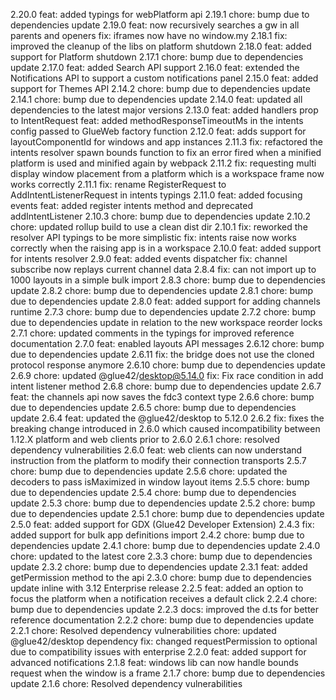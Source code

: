 2.20.0
feat: added typings for webPlatform api
2.19.1
chore: bump due to dependencies update
2.19.0
feat: now recursively searches a gw in all parents and openers
fix: iframes now have no window.my
2.18.1
fix: improved the cleanup of the libs on platform shutdown
2.18.0
feat: added support for Platform shutdown
2.17.1
chore: bump due to dependencies update
2.17.0
feat: added Search API support
2.16.0
feat: extended the Notifications API to support a custom notifications panel
2.15.0
feat: added support for Themes API
2.14.2
chore: bump due to dependencies update
2.14.1
chore: bump due to dependencies update
2.14.0
feat: updated all dependencies to the latest major versions
2.13.0
feat: added handlers prop to IntentRequest
feat: added methodResponseTimeoutMs in the intents config passed to GlueWeb factory function
2.12.0
feat: adds support for layoutComponentId for windows and app instances
2.11.3
fix: refactored the intents resolver spawn bounds function to fix an error fired when a minified platform is used and minified again by webpack 
2.11.2
fix: requesting multi display window placement from a platform which is a workspace frame now works correctly
2.11.1
fix: rename RegisterRequest to AddIntentListenerRequest in intents typings 
2.11.0
feat: added focusing events
feat: added register intents method and deprecated addIntentListener
2.10.3
chore: bump due to dependencies update
2.10.2
chore: updated rollup build to use a clean dist dir
2.10.1
fix: reworked the resolver API typings to be more simplistic
fix: intents raise now works correctly when the raising app is in a workspace
2.10.0
feat: added support for intents resolver
2.9.0
feat: added events dispatcher
fix: channel subscribe now replays current channel data
2.8.4
fix: can not import up to 1000 layouts in a simple bulk import
2.8.3
chore: bump due to dependencies update
2.8.2
chore: bump due to dependencies update
2.8.1
chore: bump due to dependencies update
2.8.0
feat: added support for adding channels runtime
2.7.3
chore: bump due to dependencies update
2.7.2
chore: bump due to dependencies update in relation to the new workspace reorder locks
2.7.1
chore: updated comments in the typings for improved reference documentation
2.7.0
feat: enabled layouts API messages
2.6.12
chore: bump due to dependencies update
2.6.11
fix: the bridge does not use the cloned protocol response anymore
2.6.10
chore: bump due to dependencies update
2.6.9
chore: updated @glue42/desktop@5.14.0
fix: Fix race condition in add intent listener method
2.6.8
chore: bump due to dependencies update
2.6.7
feat: the channels api now saves the fdc3 context type
2.6.6
chore: bump due to dependencies update
2.6.5
chore: bump due to dependencies update
2.6.4
feat: updated the @glue42/desktop to 5.12.0
2.6.2
fix: fixes the breaking change introduced in 2.6.0 which caused incompatibility between 1.12.X platform and web clients prior to 2.6.0
2.6.1
chore: resolved dependency vulnerabilities
2.6.0
feat: web clients can now understand instruction from the platform to modify their connection transports
2.5.7
chore: bump due to dependencies update
2.5.6
chore: updated the decoders to pass isMaximized in window layout items
2.5.5
chore: bump due to dependencies update
2.5.4
chore: bump due to dependencies update
2.5.3
chore: bump due to dependencies update
2.5.2
chore: bump due to dependencies update
2.5.1
chore: bump due to dependencies update
2.5.0
feat: added support for GDX (Glue42 Developer Extension)
2.4.3
fix: added support for bulk app definitions import
2.4.2
chore: bump due to dependencies update
2.4.1
chore: bump due to dependencies update
2.4.0
chore: updated to the latest core
2.3.3
chore: bump due to dependencies update
2.3.2
chore: bump due to dependencies update
2.3.1
feat: added getPermission method to the api
2.3.0
chore: bump due to dependencies update inline with 3.12 Enterprise release
2.2.5
feat: added an option to focus the platform when a notification receives a default click
2.2.4
chore: bump due to dependencies update
2.2.3
docs: improved the d.ts for better reference documentation
2.2.2
chore: bump due to dependencies update
2.2.1
chore: Resolved dependency vulnerabilities
chore: updated @glue42/desktop dependency
fix: changed requestPermission to optional due to compatibility issues with enterprise
2.2.0
feat: added support for advanced notifications
2.1.8
feat: windows lib can now handle bounds request when the window is a frame
2.1.7
chore: bump due to dependencies update
2.1.6
chore: Resolved dependency vulnerabilities
